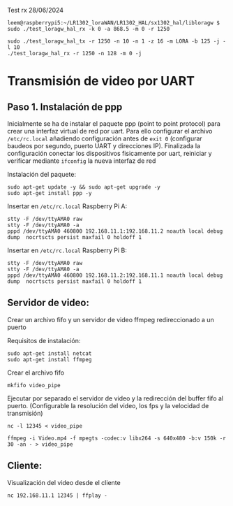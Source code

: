 

Test rx 28/06/2024
```
leem@raspberrypi5:~/LR1302_loraWAN/LR1302_HAL/sx1302_hal/libloragw $ sudo ./test_loragw_hal_rx -k 0 -a 868.5 -m 0 -r 1250
```


```
sudo ./test_loragw_hal_tx -r 1250 -n 10 -n 1 -z 16 -m LORA -b 125 -j -l 10
./test_loragw_hal_rx -r 1250 -n 128 -m 0 -j
```





# Transmisión de video por UART

## Paso 1. Instalación de ppp

Inicialmente se ha de instalar el paquete ppp (point to point protocol) para crear una interfaz virtual de red por uart. Para ello configurar el archivo ```/etc/rc.local``` añadiendo configuración antes de ```exit 0``` (configurar baudeos por segundo, puerto UART y direcciones IP). Finalizada la configuración conectar los dispositivos fisicamente por uart, reiniciar y verificar mediante ```ifconfig``` la nueva interfaz de red

Instalación del paquete:
```
sudo apt-get update -y && sudo apt-get upgrade -y
sudo apt-get install ppp -y
```

Insertar en ```/etc/rc.local``` Raspberry Pi A:
```
stty -F /dev/ttyAMA0 raw
stty -F /dev/ttyAMA0 -a
pppd /dev/ttyAMA0 460800 192.168.11.1:192.168.11.2 noauth local debug dump  nocrtscts persist maxfail 0 holdoff 1
```

Insertar en ```/etc/rc.local``` Raspberry Pi B:
```
stty -F /dev/ttyAMA0 raw
stty -F /dev/ttyAMA0 -a
pppd /dev/ttyAMA0 460800 192.168.11.2:192.168.11.1 noauth local debug dump  nocrtscts persist maxfail 0 holdoff 1
```



## Servidor de video:

Crear un archivo fifo y un servidor de video ffmpeg redireccionado a un puerto


Requisitos de instalación:
```
sudo apt-get install netcat
sudo apt-get install ffmpeg
```

Crear el archivo fifo
```
mkfifo video_pipe
```

Ejecutar por separado el servidor de video y la redirección del buffer fifo al puerto. (Configurable la resolución del video, los fps y la velocidad de transmisión)
```
nc -l 12345 < video_pipe
```
```
ffmpeg -i Video.mp4 -f mpegts -codec:v libx264 -s 640x480 -b:v 150k -r 30 -an - > video_pipe
```


## Cliente:

Visualización del video desde el cliente

```
nc 192.168.11.1 12345 | ffplay -
```
